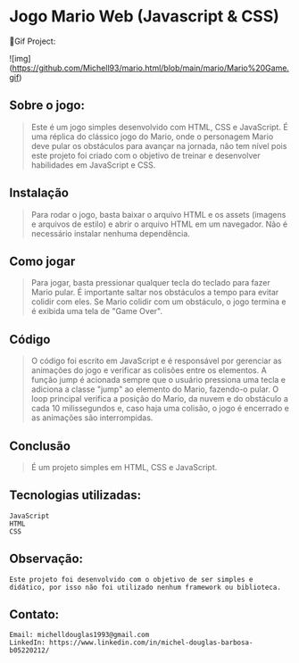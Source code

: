 # Jogo Mario Web (Javascript & CSS)

🎥Gif Project:

![img] (https://github.com/Michell93/mario.html/blob/main/mario/Mario%20Game.gif)

## Sobre o jogo:

> Este é um jogo simples desenvolvido com HTML, CSS e JavaScript. É uma réplica do clássico jogo do Mario, onde o personagem Mario deve pular os obstáculos para avançar na jornada, não tem nível pois este projeto foi criado com o objetivo de treinar e desenvolver habilidades em JavaScript e CSS.

## Instalação

> Para rodar o jogo, basta baixar o arquivo HTML e os assets (imagens e arquivos de estilo) e abrir o arquivo HTML em um navegador. Não é necessário instalar nenhuma dependência.<br> 
>

## Como jogar

> Para jogar, basta pressionar qualquer tecla do teclado para fazer Mario pular. É importante saltar nos obstáculos a tempo para evitar colidir com eles. Se Mario colidir com um obstáculo, o jogo termina e é exibida uma tela de "Game Over".

## Código

> O código foi escrito em JavaScript e é responsável por gerenciar as animações do jogo e verificar as colisões entre os elementos. A função jump é acionada sempre que o usuário pressiona uma tecla e adiciona a classe "jump" ao elemento do Mario, fazendo-o pular. O loop principal verifica a posição do Mario, da nuvem e do obstáculo a cada 10 milissegundos e, caso haja uma colisão, o jogo é encerrado e as animações são interrompidas.

## Conclusão

> É um projeto simples em HTML, CSS e JavaScript. 

## Tecnologias utilizadas:

    JavaScript
    HTML
    CSS

## Observação:

    Este projeto foi desenvolvido com o objetivo de ser simples e didático, por isso não foi utilizado nenhum framework ou biblioteca. 
## Contato:

    Email: michelldouglas1993@gmail.com
    LinkedIn: https://www.linkedin.com/in/michel-douglas-barbosa-b05220212/
